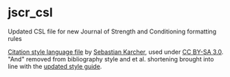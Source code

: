 # jscr_csl
Updated CSL file for new Journal of Strength and Conditioning formatting rules

[Citation style language file](http://www.zotero.org/styles/journal-of-strength-and-conditioning-research) by [Sebastian Karcher](https://www.sebastiankarcher.com/), used under [CC BY-SA 3.0](https://creativecommons.org/licenses/by-sa/3.0/us/). "And" removed from bibliography style and et al. shortening brought into line with the [updated style guide](http://edmgr.ovid.com/jscr/accounts/ifauth.htm).
